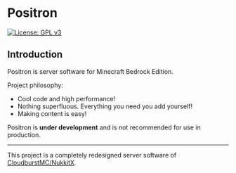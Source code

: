 # Positron

[![License: GPL v3](https://img.shields.io/badge/License-GPL%20v3-blue.svg)](LICENSE)

Introduction
-------------

Positron is server software for Minecraft Bedrock Edition. 

Project philosophy:
- Cool code and high performance!
- Nothing superfluous. Everything you need you add yourself!
- Making content is easy!

Positron is **under development** and is not recommended for use in production.

---

This project is a completely redesigned server software of [CloudburstMC/NukkitX](https://github.com/CloudburstMC/Nukkit).